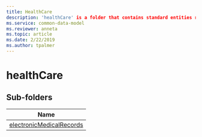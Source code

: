 ```yaml
---
title: HealthCare
description: 'healthCare' is a folder that contains standard entities related to the Common Data Model.
ms.service: common-data-model
ms.reviewer: anneta
ms.topic: article
ms.date: 2/22/2019
ms.author: tpalmer
---
```


# healthCare


## Sub-folders

|Name|
|---|
|[electronicMedicalRecords](electronicMedicalRecords/overview.md)|



